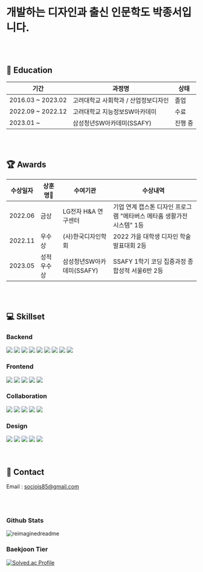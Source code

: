 # 개발하는 디자인과 출신 인문학도 박종서입니다.

<br>
<br>


## 🏫 Education
| 기간 | 과정명 | 상태 |
|---|---|---|
| 2016.03 ~ 2023.02 | 고려대학교 사회학과 / 산업정보디자인 | 졸업 |
| 2022.09 ~ 2022.12 | 고려대학교 지능정보SW아카데미 | 수료 |
| 2023.01 ~ | 삼성청년SW아카데미(SSAFY) | 진행 중 |

<br>
<br>

## 🏆 Awards
수상일자 | 상훈명 | 수여기관 | 수상내역
---|---|---|---
| 2022.06 | 금상 | LG전자 H&A 연구센터 | 기업 연계 캡스톤 디자인 프로그램 "메타버스 메타홈 생활가전 시스템" 1등
| 2022.11 | 우수상 | (사)한국디자인학회 | 2022 가을 대학생 디자인 학술발표대회 2등
| 2023.05 | 성적우수상 | 삼성청년SW아카데미(SSAFY) | SSAFY 1학기 코딩 집중과정 종합성적 서울6반 2등

<br>
<br>

## 💻 Skillset

### Backend
<div>  
  <img src="https://img.shields.io/badge/Java-007396?style=flat-square&logo=Java&logoColor=white"/>
  <img src="https://img.shields.io/badge/Spring-6DB33F?style=flat-square&logo=Spring&logoColor=white"/>
  <img src="https://img.shields.io/badge/SpringBoot-6DB33F?style=flat-square&logo=SpringBoot&logoColor=white"/>
  <img src="https://img.shields.io/badge/Hibernate-59666C?style=flat-square&logo=hibernate&logoColor=white"/>
  <img src="https://img.shields.io/badge/Gradle-02303A?style=flat-square&logo=Gradle&logoColor=white"/>
  <img src="https://img.shields.io/badge/Tomcat-F8DC75?style=flat-square&logo=ApacheTomcat&logoColor=black"/>
  <img src="https://img.shields.io/badge/MySQL-4479A1?style=flat-square&logo=MySQL&logoColor=white"/>
  <img src="https://img.shields.io/badge/Eclipse-2C2255?style=flat-square&logo=EclipseIDE&logoColor=white"/>
  <img src="https://img.shields.io/badge/IntelliJ-000000?style=flat-square&logo=IntelliJIDEA&logoColor=white"/>
</div>

### Frontend
<div>
  <img src="https://img.shields.io/badge/HTML-E34F26?style=flat-square&logo=html5&logoColor=white"/>
  <img src="https://img.shields.io/badge/CSS-1572B6?style=flat-square&logo=css3&logoColor=white"/>
  <img src="https://img.shields.io/badge/Javascript-ffb13b?style=flat-square&logo=javascript&logoColor=black"/>
  <img src="https://img.shields.io/badge/VSCode-007ACC?style=flat-square&logo=VisualStudioCode&logoColor=white"/>
  <img src="https://img.shields.io/badge/Vue.js-4FC08D?style=flat-square&logo=vuedotjs&logoColor=white"/>
</div>

<!--
### DevOps
<div>
  <img src="https://img.shields.io/badge/NGINX-009639?style=flat-square&logo=NGINX&logoColor=white"/>
  <img src="https://img.shields.io/badge/Jenkins-D24939?style=flat-square&logo=Jenkins&logoColor=white"/>
  <img src="https://img.shields.io/badge/Docker-2496ED?style=flat-square&logo=Docker&logoColor=white"/>
  <img src="https://img.shields.io/badge/AWS-232F3E?style=flat-square&logo=AmazonAWS&logoColor=white"/>
</div>
-->

### Collaboration
<div>
  <img src="https://img.shields.io/badge/Figma-F24E1E?style=flat-square&logo=Figma&logoColor=white"/>
  <img src="https://img.shields.io/badge/Git-F05032?style=flat-square&logo=git&logoColor=white"/>
  <img src="https://img.shields.io/badge/Jira-0052CC?style=flat-square&logo=Jira&logoColor=white"/>
  <img src="https://img.shields.io/badge/Slack-4A154B?style=flat-square&logo=Slack&logoColor=white"/>
  <img src="https://img.shields.io/badge/Notion-000000?style=flat-square&logo=Notion&logoColor=white"/>
</div>

### Design
<div>
  <img src="https://img.shields.io/badge/Photoshop-31A8FF?style=flat-square&logo=adobephotoshop&logoColor=white"/>
  <img src="https://img.shields.io/badge/Illustrator-FF9A00?style=flat-square&logo=adobeillustrator&logoColor=white"/>
  <img src="https://img.shields.io/badge/Adobe XD-FF61F6?style=flat-square&logo=adobexd&logoColor=white"/>
  <img src="https://img.shields.io/badge/Protopie-FF6661?style=flat-square&logo=Protopie&logoColor=white"/>
  <img src="https://img.shields.io/badge/Rhinoceros-801010?style=flat-square&logo=rhinoceros&logoColor=white"/>
</div>


<br>
<br>

## 📲 Contact
Email : sociojs85@gmail.com

<br>
<br>

### Github Stats
<img src="https://myreadme.vercel.app/api/embed/belllead?panels=userstatistics,toprepositories,toplanguages,commitgraph" alt="reimaginedreadme" />


### Baekjoon Tier
[![Solved.ac Profile](http://mazassumnida.wtf/api/v2/generate_badge?boj=belllead)](https://solved.ac/belllead/)

<!--
![rt3310's github stats](https://github-readme-stats.vercel.app/api?username=belllead&show_icons=true&theme=merko)
![Metrics](https://metrics.lecoq.io/madushadhanushka?template=classic&base.header=0&gists=1&lines=1&config.timezone=America%2FToronto)
<img src="https://github-readme-stats.vercel.app/api/top-langs?username=madushadhanushka&show_icons=true&locale=en&layout=compact&theme=chartreuse-dark" alt="ovi" />
<img src="https://github-readme-streak-stats.herokuapp.com/?user=belllead&theme=tokyonight" alt="mystreak"/>
[![ReadMe Card](https://github-readme-stats.vercel.app/api/pin/?username=belllaed&repo=Portfolio-StimuSpot)](https://github.com/belllead/Portfolio-StimuSpot)
[![ReadMe Card](https://github-readme-stats.vercel.app/api/pin/?username=madushadhanushka&repo=simple-sqlite)](https://github.com/madushadhanushka/simple-sqlite)
-->

<!--
<table>
  <thead align="center">
    <tr border: none;>
      <td><b>📘 Project</b></td>
      <td><b>⭐ Stars</b></td>
      <td><b>🤝 Forks</b></td>
    </tr>
  </thead>
  <tbody>
    <tr>
      <td><a href="https://github.com/madushadhanushka/differ"><b>Differ</b></a></td>
      <td><img alt="Stars" src="https://img.shields.io/github/stars/madushadhanushka/differ?style=flat-square&labelColor=343b41"/></td>
      <td><img alt="Forks" src="https://img.shields.io/github/forks/madushadhanushka/differ?style=flat-square&labelColor=343b41"/></td>
    </tr>
    <tr>
      <td><a href="https://github.com/madushadhanushka/differ"><b>Simple SQLite</b></a></td>
      <td><img alt="Stars" src="https://img.shields.io/github/stars/madushadhanushka/simple-sqlite?style=flat-square&labelColor=343b41"/></td>
      <td><img alt="Forks" src="https://img.shields.io/github/forks/madushadhanushka/simple-sqlite?style=flat-square&labelColor=343b41"/></td>
    </tr>
  </tbody>
</table>
-->


<!--
**belllead/belllead** is a ✨ _special_ ✨ repository because its `README.md` (this file) appears on your GitHub profile.

Here are some ideas to get you started:

- 🔭 I’m currently working on ...
- 🌱 I’m currently learning ...
- 👯 I’m looking to collaborate on ...
- 🤔 I’m looking for help with ...
- 💬 Ask me about ...
- 📫 How to reach me: ...
- 😄 Pronouns: ...
- ⚡ Fun fact: ...
-->
